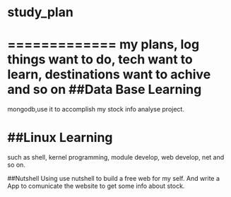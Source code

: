 # study_plan
=============
my plans, log things want to do, tech want to learn, destinations want to achive and so on
##Data Base Learning
====================
mongodb,use it to accomplish my stock info analyse project.

##Linux Learning
====================
such as shell, kernel programming, module develop, web develop, net and so on.

##Nutshell Using
use nutshell to build a free web for my self. And write a App to comunicate the website to get some info about stock.
 
